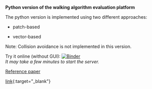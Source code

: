 **Python version of the walking algorithm evaluation platform**

The python version is implemented using two different approaches: 

- patch-based

- vector-based

Note: Collision avoidance is not implemented in this version.

Try it online (without GUI): [![Binder](https://mybinder.org/badge_logo.svg)](https://mybinder.org/v2/gh/fardadhp/walking_algorithms_evaluation_python/master)  
*It may take a few minutes to start the server.*

[Reference paper](https://arxiv.org/ftp/arxiv/papers/1801/1801.09604.pdf)

[link](https://arxiv.org/ftp/arxiv/papers/1801/1801.09604.pdf){:target="_blank"}
